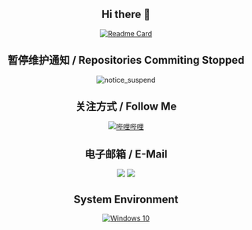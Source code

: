 <div align="center">

## Hi there 👋

[![Readme Card](https://github-readme-stats-one-bice.vercel.app/api?username=Des-Magmeta&show_icons=true&role=OWNER,ORGANIZATION_MEMBER,COLLABORATOR)](#)

## 暂停维护通知 / Repositories Commiting Stopped  
![notice_suspend](https://github.com/Des-Magmeta/Des-Magmeta/assets/125174106/c818104e-42db-4a31-aa4f-0c361dbe66fc)


## 关注方式 / Follow Me  
[![哔哩哔哩](https://img.shields.io/badge/Magmeta-00a1d6?style=flat-square&logo=Bilibili&logoColor=ffffff)](https://space.bilibili.com/515021432)  


## 电子邮箱 / E-Mail  
[![](https://img.shields.io/badge/1265318015-%40qq.com-royalblue?style=flat-square)](mailto:1265318015@qq.com)
[![](https://img.shields.io/badge/des_magmeta-%40163.com-indianred?style=flat-square)](mailto:des_magmeta@163.com)

## System Environment  
[![Windows 10](https://img.shields.io/badge/Windows%2010-00adef?style=flat-square&logo=windows&logoColor=ffffff)](#)
